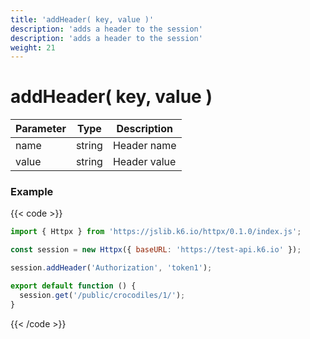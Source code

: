 ```yaml
---
title: 'addHeader( key, value )'
description: 'adds a header to the session'
description: 'adds a header to the session'
weight: 21
---
```


# addHeader( key, value )

| Parameter | Type   | Description  |
| --------- | ------ | ------------ |
| name      | string | Header name  |
| value     | string | Header value |

### Example

{{< code >}}

```javascript
import { Httpx } from 'https://jslib.k6.io/httpx/0.1.0/index.js';

const session = new Httpx({ baseURL: 'https://test-api.k6.io' });

session.addHeader('Authorization', 'token1');

export default function () {
  session.get('/public/crocodiles/1/');
}
```

{{< /code >}}
